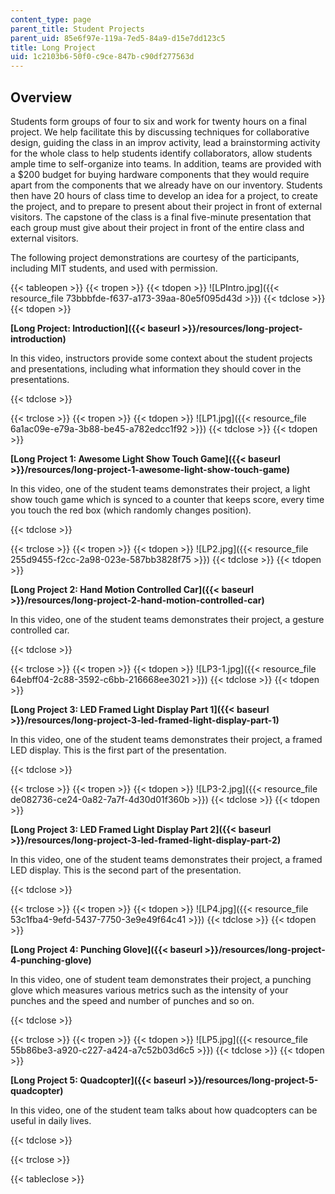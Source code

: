 ```yaml
---
content_type: page
parent_title: Student Projects
parent_uid: 85e6f97e-119a-7ed5-84a9-d15e7dd123c5
title: Long Project
uid: 1c2103b6-50f0-c9ce-847b-c90df277563d
---
```


Overview
--------

Students form groups of four to six and work for twenty hours on a final project. We help facilitate this by discussing techniques for collaborative design, guiding the class in an improv activity, lead a brainstorming activity for the whole class to help students identify collaborators, allow students ample time to self-organize into teams. In addition, teams are provided with a $200 budget for buying hardware components that they would require apart from the components that we already have on our inventory. Students then have 20 hours of class time to develop an idea for a project, to create the project, and to prepare to present about their project in front of external visitors. The capstone of the class is a final five-minute presentation that each group must give about their project in front of the entire class and external visitors.

The following project demonstrations are courtesy of the participants, including MIT students, and used with permission.

{{< tableopen >}}
{{< tropen >}}
{{< tdopen >}}
﻿![LPIntro.jpg]({{< resource_file 73bbbfde-f637-a173-39aa-80e5f095d43d >}})
{{< tdclose >}}
{{< tdopen >}}


 **[Long Project: Introduction]({{< baseurl >}}/resources/long-project-introduction)**

In this video, instructors provide some context about the student projects and presentations, including what information they should cover in the presentations.  


{{< tdclose >}}

{{< trclose >}}
{{< tropen >}}
{{< tdopen >}}
![LP1.jpg]({{< resource_file 6a1ac09e-e79a-3b88-be45-a782edcc1f92 >}})
{{< tdclose >}}
{{< tdopen >}}


﻿**[Long Project 1: Awesome Light Show Touch Game]({{< baseurl >}}/resources/long-project-1-awesome-light-show-touch-game)**

In this video, one of the student teams demonstrates their project, a light show touch game which is synced to a counter that keeps score, every time you touch the red box (which randomly changes position).  


{{< tdclose >}}

{{< trclose >}}
{{< tropen >}}
{{< tdopen >}}
﻿![LP2.jpg]({{< resource_file 255d9455-f2cc-2a98-023e-587bb3828f75 >}})
{{< tdclose >}}
{{< tdopen >}}


﻿**[Long Project 2: Hand Motion Controlled Car]({{< baseurl >}}/resources/long-project-2-hand-motion-controlled-car)**

In this video, one of the student teams demonstrates their project, a gesture controlled car.  


{{< tdclose >}}

{{< trclose >}}
{{< tropen >}}
{{< tdopen >}}
﻿![LP3-1.jpg]({{< resource_file 64ebff04-2c88-3592-c6bb-216668ee3021 >}})
{{< tdclose >}}
{{< tdopen >}}


 **[Long Project 3: LED Framed Light Display Part 1]({{< baseurl >}}/resources/long-project-3-led-framed-light-display-part-1)**

In this video, one of the student teams demonstrates their project, a framed LED display. This is the first part of the presentation.  


{{< tdclose >}}

{{< trclose >}}
{{< tropen >}}
{{< tdopen >}}
﻿![LP3-2.jpg]({{< resource_file de082736-ce24-0a82-7a7f-4d30d01f360b >}})
{{< tdclose >}}
{{< tdopen >}}


 **[Long Project 3: LED Framed Light Display Part 2]({{< baseurl >}}/resources/long-project-3-led-framed-light-display-part-2)**

In this video, one of the student teams demonstrates their project, a framed LED display. This is the second part of the presentation.  


{{< tdclose >}}

{{< trclose >}}
{{< tropen >}}
{{< tdopen >}}
﻿![LP4.jpg]({{< resource_file 53c1fba4-9efd-5437-7750-3e9e49f64c41 >}})
{{< tdclose >}}
{{< tdopen >}}


﻿**[Long Project 4: Punching Glove]({{< baseurl >}}/resources/long-project-4-punching-glove)**

In this video, one of student team demonstrates their project, a punching glove which measures various metrics such as the intensity of your punches and the speed and number of punches and so on.  


{{< tdclose >}}

{{< trclose >}}
{{< tropen >}}
{{< tdopen >}}
![LP5.jpg]({{< resource_file 55b86be3-a920-c227-a424-a7c52b03d6c5 >}})﻿
{{< tdclose >}}
{{< tdopen >}}


﻿**[Long Project 5: Quadcopter]({{< baseurl >}}/resources/long-project-5-quadcopter)**

In this video, one of the student team talks about how quadcopters can be useful in daily lives.  


{{< tdclose >}}

{{< trclose >}}

{{< tableclose >}}